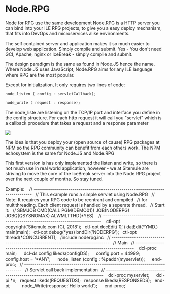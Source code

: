 # Node.RPG
Node for RPG use the same development 
Node.RPG is a HTTP server you can bind into your ILE RPG projects, to give you a easy deploy mechanism, that fits into DevOps and microservices alike environments.

The self contained server and application makes it so much easier to develop web application. Simply compile and submit. Yes - You don't need GCI, Apache, nginx or IceBreak - simply compile and submit.

The design paradigm is the same as found in Node.JS hence the name. Where Node.JS uses JavaScript, Node.RPG aims for any ILE language where RPG are the most popular.

Except for initialization, It only requires two lines of code:

`node_listen ( config : servletCallback);` 

`node_write ( request : response);`

The node_liste are listening on the TCP/IP port and interface you define in the config structure. For each http request it will call you "servlet" which is a callback procedure that takes a request and a response parameter
   
![](image.png)


The idea is that you deploy your (open source of cause) RPG packages at NPM so the RPG community can benefit from each others work. The NPM echosystem is the same for Node.JS and Node.RPG    

This first version is has only implemented the listen and write, so there is not much use in real world application, however - we at Sitemule are striving to move the core of the IceBreak server into the Node.RPG project over the next couple of months. So stay tuned.

Example: 
`
`        // -----------------------------------------------------------------------------`
`        // This example runs a simple servlet using Node.RPG`
`        // Note: It requires your RPG code to be reentrant and compiled`
`        // for multithreading. Each client request is handled by a seperate thread.`
`        // Start it:`
`        // SBMJOB CMD(CALL PGM(DEMO01)) JOB(NODERPG) JOBQ(QSYSNOMAX) ALWMLTTHD(*YES)        `
`        // -----------------------------------------------------------------------------     `
`        ctl-opt copyright('Sitemule.com  (C), 2018');`
`        ctl-opt decEdit('0,') datEdit(*YMD.) main(main);`
`        ctl-opt debug(*yes) bndDir('NODERPG');`
`        ctl-opt thread(*CONCURRENT);`
`        /include noderpg.inc`
`        // -----------------------------------------------------------------------------`
`        // Main`
`        // -----------------------------------------------------------------------------     `
`        dcl-proc main;`
` `
`            dcl-ds config likeds(configDS);`
` `
`            config.port = 44999;`
`            config.host = '*ANY';`
` `
`            node_listen (config : %paddr(myservlet));`
` `
`        end-proc;`
`        // -----------------------------------------------------------------------------`
`        // Servlet call back implementation`
`        // ----------------------------------------------------------------------------- `
`        dcl-proc myservlet;`
` `
`            dcl-pi *n;`
`               request  likeds(REQUESTDS);`
`               response likeds(RESPONSEDS);`
`            end-pi;`
` `  
`            node_Write(response:'Hello world');`
` `
`        end-proc;`


  
